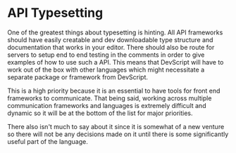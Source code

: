 # API Typesetting

One of the greatest things about typesetting is hinting. All API frameworks should have easily creatable and dev
downloadable type structure and documentation that works in your editor. There should also be route for servers to setup
end to end testing in the comments in order to give examples of how to use such a API. This means that DevScript will
have to work out of the box with other languages which might necessitate a separate package or framework from DevScript.

This is a high priority because it is an essential to have tools for front end frameworks to communicate. That being
said, working across multiple communication frameworks and languages is extremely difficult and dynamic so it will be
at the bottom of the list for major priorities.

There also isn't much to say about it since it is somewhat of a new venture so there will not be any decisions made on
it until there is some significantly useful part of the language.
